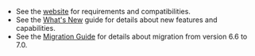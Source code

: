 
* See the [website](https://hibernate.org/orm/releases/7.0) for requirements and compatibilities.
* See the [What's New](https://docs.jboss.org/hibernate/orm/7.0/whats-new/whats-new.html) guide for details about new features and capabilities.
* See the [Migration Guide](https://docs.jboss.org/hibernate/orm/7.0/migration-guide/migration-guide.html) for details about migration from version 6.6 to 7.0.
